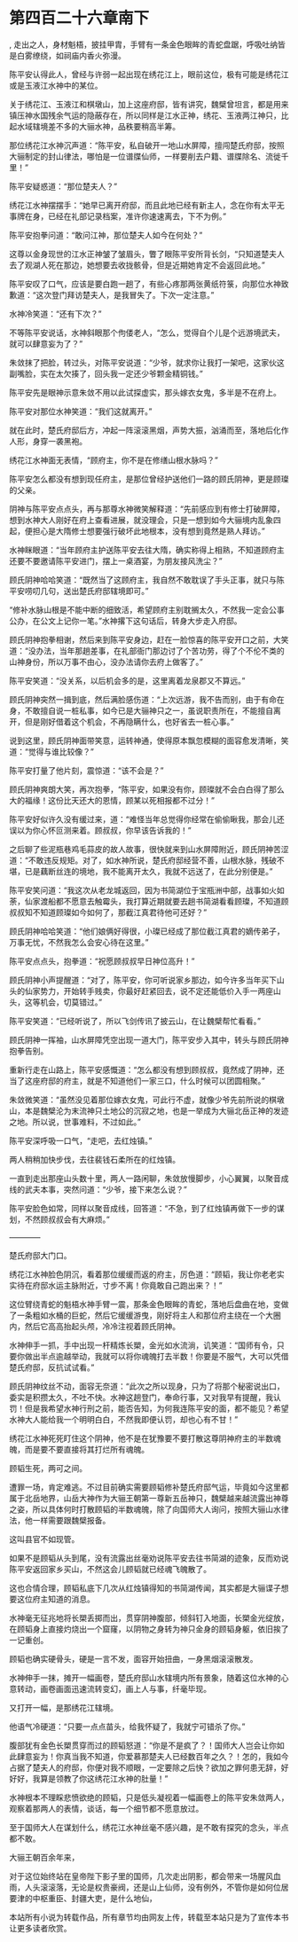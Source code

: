 # 第四百二十六章南下
,  走出之人，身材魁梧，披挂甲胄，手臂有一条金色眼眸的青蛇盘踞，呼吸吐纳皆是白雾缭绕，如祠庙内香火弥漫。
   陈平安认得此人，曾经与许弱一起出现在绣花江上，眼前这位，极有可能是绣花江或是玉液江水神中的某位。
   关于绣花江、玉液江和棋墩山，加上这座府邸，皆有讲究，魏檗曾坦言，都是用来镇压神水国残余气运的隐蔽存在，所以同样是江水正神，绣花、玉液两江神只，比起水域辖境差不多的大骊水神，品秩要稍高半筹。
   那位绣花江水神沉声道：“陈平安，私自破开一地山水屏障，擅闯楚氏府邸，按照大骊制定的封山律法，哪怕是一位谱牒仙师，一样要削去户籍、谱牒除名、流徙千里！”
   陈平安疑惑道：“那位楚夫人？”
   绣花江水神摆摆手：“她早已离开府邸，而且此地已经有新主人，念在你有太平无事牌在身，已经在礼部记录档案，准许你速速离去，下不为例。”
   陈平安抱拳问道：“敢问江神，那位楚夫人如今在何处？”
   这尊以金身现世的江水正神皱了皱眉头，瞥了眼陈平安所背长剑，“只知道楚夫人去了观湖人死在那边，她想要去收拢骸骨，但是近期她肯定不会返回此地。”
   陈平安叹了口气，应该是要白跑一趟了，有些心疼那两张黄纸符箓，向那位水神致歉道：“这次登门拜访楚夫人，是我冒失了。下次一定注意。”
   水神冷笑道：“还有下次？”
   不等陈平安说话，水神斜眼那个佝偻老人，“怎么，觉得自个儿是个远游境武夫，就可以肆意妄为了？”
   朱敛抹了把脸，转过头，对陈平安说道：“少爷，就求你让我打一架吧，这家伙这副嘴脸，实在太欠揍了，回头我一定还少爷颗金精铜钱。”
   陈平安先是眼神示意朱敛不用以此试探虚实，那头嫁衣女鬼，多半是不在府上。
   陈平安对那位水神笑道：“我们这就离开。”
   就在此时，楚氏府邸后方，冲起一阵滚滚黑烟，声势大振，汹涌而至，落地后化作人形，身穿一袭黑袍。
   绣花江水神面无表情，“顾府主，你不是在修缮山根水脉吗？”
   陈平安怎么都没有想到现任府主，是那位曾经护送他们一路的顾氏阴神，更是顾璨的父亲。
   阴神与陈平安点点头，再与那尊水神微笑解释道：“先前感应到有修士打破屏障，想到水神大人刚好在府上查看进展，就没理会，只是一想到如今大骊境内乱象四起，便担心是大隋修士想要强行破坏此地根本，没有想到竟然是熟人拜访。”
   水神眯眼道：“当年顾府主护送陈平安去往大隋，确实称得上相熟，不知道顾府主还要不要邀请陈平安进门，摆上一桌酒宴，为朋友接风洗尘？”
   顾氏阴神哈哈笑道：“既然当了这顾府主，我自然不敢耽误了手头正事，就只与陈平安唠叨几句，送出楚氏府邸辖境即可。”
   “修补水脉山根是不能中断的细致活，希望顾府主别耽搁太久，不然我一定会公事公办，在公文上记你一笔。”水神撂下这句话后，转身大步走入府邸。
   顾氏阴神抱拳相谢，然后来到陈平安身边，赶在一脸惊喜的陈平安开口之前，大笑道：“没办法，当年那趟差事，在礼部衙门那边讨了个苦功劳，得了个不伦不类的山神身份，所以万事不由心，没办法请你去府上做客了。”
   陈平安笑道：“没关系，以后机会多的是，这里离着龙泉郡又不算远。”
   顾氏阴神突然一揖到底，然后满脸感伤道：“上次远游，我不告而别，由于有命在身，不敢擅自说一桩私事，如今已是大骊神只之一，虽说职责所在，不能擅自离开，但是刚好借着这个机会，不再隐瞒什么，也好省去一桩心事。”
   说到这里，顾氏阴神面带笑意，运转神通，使得原本飘忽模糊的面容愈发清晰，笑道：“觉得与谁比较像？”
   陈平安打量了他片刻，震惊道：“该不会是？”
   顾氏阴神爽朗大笑，再次抱拳，“陈平安，如果没有你，顾璨就不会白白得了那么大的福缘！这份比天还大的恩情，顾某以死相报都不过分！”
   陈平安好似许久没有缓过来，道：“难怪当年总觉得你经常在偷偷瞅我，那会儿还误以为你心怀叵测来着。顾叔叔，你早该告诉我的！”
   之后聊了些泥瓶巷鸡毛蒜皮的故人故事，很快就来到山水屏障附近，顾氏阴神苦涩道：“不敢违反规矩。对了，如水神所说，楚氏府邸经营不善，山根水脉，残破不堪，已是藕断丝连的境地，我不能离开太久，我就不远送了，在此分别便是。”
   陈平安笑问道：“我这次从老龙城返回，因为书简湖位于宝瓶洲中部，战事如火如荼，仙家渡船都不愿意去触霉头，我打算近期就要去趟书简湖看看顾璨，不知道顾叔叔知不知道顾璨如今如何了，那截江真君待他可还好？”
   顾氏阴神哈哈笑道：“他们娘俩好得很，小璨已经成了那位截江真君的嫡传弟子，万事无忧，不然我怎么会安心待在这里。”
   陈平安点点头，抱拳道：“祝愿顾叔叔早日神位高升！”
   顾氏阴神小声提醒道：“对了，陈平安，你可听说家乡那边，如今许多当年买下山头的仙家势力，开始转手贱卖，你最好赶紧回去，说不定还能低价入手一两座山头，这等机会，切莫错过。”
   陈平安笑道：“已经听说了，所以飞剑传讯了披云山，在让魏檗帮忙看看。”
   顾氏阴神一挥袖，山水屏障凭空出现一道大门，陈平安步入其中，转头与顾氏阴神抱拳告别。
   重新行走在山路上，陈平安感慨道：“怎么都没有想到顾叔叔，竟然成了阴神，还当了这座府邸的府主，就是不知道他们一家三口，什么时候可以团圆相聚。”
   朱敛微笑道：“虽然没见着那位嫁衣女鬼，可此行不虚，就像少爷先前所说的棋墩山，本是魏檗沦为末流神只土地公的沉寂之地，也是一举成为大骊北岳正神的发迹之地。所以说，世事难料，不过如此。”
   陈平安深呼吸一口气，“走吧，去红烛镇。”
   两人稍稍加快步伐，去往裴钱石柔所在的红烛镇。
   一直到走出那座山头数十里，两人一路闲聊，朱敛放慢脚步，小心翼翼，以聚音成线的武夫本事，突然问道：“少爷，接下来怎么说？”
   陈平安脸色如常，同样以聚音成线，回答道：“不急，到了红烛镇再做下一步的谋划，不然顾叔叔会有大麻烦。”
   ————
   楚氏府邸大门口。
   绣花江水神脸色阴沉，看着那位缓缓而返的府主，厉色道：“顾韬，我让你老老实实待在府邸水运主脉附近，寸步不离！你竟敢自己跑出来？！”
   这位臂绕青蛇的魁梧水神手臂一震，那条金色眼眸的青蛇，落地后盘曲在地，变做了一条粗如水桶的巨蛇，然后它缓缓游曳，刚好将主人和那位府主绕在一个大圈内，然后它高高抬起头颅，冷冷注视着顾氏阴神。
   水神伸手一抓，手中出现一杆精炼长槊，金光如水流淌，讥笑道：“国师有令，只要你做出半点逾越举动，我就可以将你魂魄打去半数！你要是不服气，大可以凭借楚氏府邸，反抗试试看。”
   顾氏阴神纹丝不动，面容无奈道：“此次之所以现身，只为了将那个秘密说出口，委实是积攒太久，不吐不快。水神这趟登门，奉命行事，又对我早有提醒，我认罚！但是我希望水神行刑之前，能否告知，为何我连陈平安的面，都不能见？希望水神大人能给我一个明明白白，不然我即便认罚，却也心有不甘！”
   绣花江水神死死盯住这个阴神，他不是在犹豫要不要打散这尊阴神府主的半数魂魄，而是要不要直接将其打烂所有魂魄。
   顾韬生死，两可之间。
   遭罪一场，肯定难逃。不过目前确实需要顾韬修补楚氏府邸气运，毕竟如今这里都属于北岳地界，山岳大神作为大骊王朝第一尊新五岳神只，魏檗越来越流露出神尊之姿，所以具体何时打散顾韬的半数魂魄，除了向国师大人询问，按照大骊山水律法，他一样需要跟魏檗报备。
   这叫县官不如现管。
   如果不是顾韬从头到尾，没有流露出丝毫劝说陈平安去往书简湖的迹象，反而劝说陈平安返回家乡买山，不然这会儿顾韬就已经魂飞魄散了。
   这也合情合理，顾韬私底下几次从红烛镇得知的书简湖传闻，其实都是大骊谍子想要这位府主知道的消息。
   水神毫无征兆地将长槊丢掷而出，贯穿阴神腹部，倾斜钉入地面，长槊金光绽放，在顾韬身上直接灼烧出一个窟窿，以阴物之身转为神只金身的顾韬身躯，依旧挨了一记重创。
   顾韬也确实硬骨头，硬是一言不发，面容开始扭曲，一身黑烟滚滚散发。
   水神伸手一抹，摊开一幅画卷，楚氏府邸山水辖境内所有景象，随着这位水神的心意转动，画卷画面迅速流转变幻，画上人与事，纤毫毕现。
   又打开一幅，是那绣花江辖境。
   他语气冷硬道：“只要一点点苗头，给我怀疑了，我就宁可错杀了你。”
   腹部犹有金色长槊贯穿而过的顾韬怒道：“你是不是疯了？！国师大人岂会让你如此肆意妄为！你真当我不知道，你爱慕那楚夫人已经数百年之久？！怎的，我如今占据了楚夫人的府邸，你便对我不顺眼，一定要除之后快？欲加之罪何患无辞，好好好，我算是领教了你这绣花江水神的肚量！”
   水神根本不理睬悲愤欲绝的顾韬，只是低头凝视着一幅画卷上的陈平安朱敛两人，观察着那两人的表情，谈话，每一个细节都不愿意放过。
   至于国师大人在谋划什么，绣花江水神丝毫不感兴趣，是不敢有探究的念头，半点都不敢。
   大骊王朝百余年来，
   对于这位始终站在皇帝陛下影子里的国师，几次走出阴影，都会带来一场腥风血雨，人头滚滚落，无论是权贵豪阀，还是山上仙师，没有例外，不管你是如何位居要津的中枢重臣、封疆大吏，是什么地仙，
  本站所有小说为转载作品，所有章节均由网友上传，转载至本站只是为了宣传本书让更多读者欣赏。